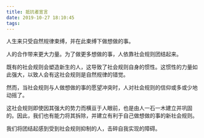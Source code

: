 ```yaml
---
title: 抵抗者宣言
date: 2019-10-27 18:10:45
tags:
---
```

人生来只受自然规律束缚，并在此束缚下做想做的事。

人的合作带来更大力量。为了做更多想做的事，人依靠社会规则团结起来。

既有的社会规则会塑造新生的人，这导致了社会规则自身的惯性。这惯性的力量如此强大，以致人会有这社会规则是自然规律的错觉。

然而，当社会规则与人做想做的事的愿望冲突时，人对社会规则的信仰或多或少地动摇了。

这社会规则即使因其强大的势力而横亘于人眼前，也是由人一石一木建立并巩固的。因此，我们也有能力将其拆除，并建立有利于自己做想做的事的新社会规则。

我们将团结起感到受到社会规则抑制的人，击碎自我实现的障碍。
